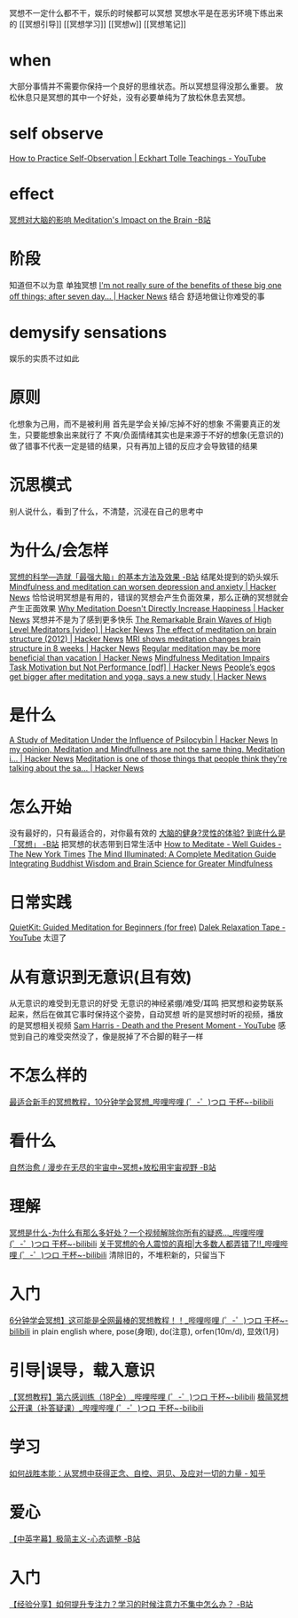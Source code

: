 冥想不一定什么都不干，娱乐的时候都可以冥想
冥想水平是在恶劣环境下练出来的
[[冥想引导]]
[[冥想学习]]
[[冥想w]]
[[冥想笔记]]
# when
大部分事情并不需要你保持一个良好的思维状态。所以冥想显得没那么重要。
放松休息只是冥想的其中一个好处，没有必要单纯为了放松休息去冥想。

# self observe
[How to Practice Self-Observation | Eckhart Tolle Teachings - YouTube](https://www.youtube.com/watch?v=UT3s-pgaEvY)
# effect
[冥想对大脑的影响 Meditation's Impact on the Brain -B站](https://www.bilibili.com/video/BV1ah411f7Sc/)

# 阶段
知道但不以为意
单独冥想
	[I'm not really sure of the benefits of these big one off things; after seven day... | Hacker News](https://news.ycombinator.com/item?id=1471758)
结合
舒适地做让你难受的事
# demysify sensations
娱乐的实质不过如此

# 原则
化想象为己用，而不是被利用
首先是学会关掉/忘掉不好的想象
不需要真正的发生，只要能想象出来就行了
不爽/负面情绪其实也是来源于不好的想象(无意识的)
做了错事不代表一定是错的结果，只有再加上错的反应才会导致错的结果

# 沉思模式
别人说什么，看到了什么，不清楚，沉浸在自己的思考中
# 为什么/会怎样
[冥想的科学—造就「最强大脑」的基本方法及效果 -B站](https://www.bilibili.com/video/BV1F7411B7ut)
	结尾处提到的奶头娱乐
[Mindfulness and meditation can worsen depression and anxiety | Hacker News](https://news.ycombinator.com/item?id=24185710)
	恰恰说明冥想是有用的，错误的冥想会产生负面效果，那么正确的冥想就会产生正面效果
[Why Meditation Doesn't Directly Increase Happiness | Hacker News](https://news.ycombinator.com/item?id=4163124)
	冥想并不是为了感到更多快乐
[The Remarkable Brain Waves of High Level Meditators [video] | Hacker News](https://news.ycombinator.com/item?id=18480067)
[The effect of meditation on brain structure (2012) | Hacker News](https://news.ycombinator.com/item?id=21036927)
	[MRI shows meditation changes brain structure in 8 weeks | Hacker News](https://news.ycombinator.com/item?id=2130351)
[Regular meditation may be more beneficial than vacation | Hacker News](https://news.ycombinator.com/item?id=12869443)
[Mindfulness Meditation Impairs Task Motivation but Not Performance [pdf] | Hacker News](https://news.ycombinator.com/item?id=17342639)
[People’s egos get bigger after meditation and yoga, says a new study | Hacker News](https://news.ycombinator.com/item?id=17356868)

# 是什么
[A Study of Meditation Under the Influence of Psilocybin | Hacker News](https://news.ycombinator.com/item?id=21465918)
[In my opinion, Meditation and Mindfullness are not the same thing. Meditation i... | Hacker News](https://news.ycombinator.com/item?id=4646850)
[Meditation is one of those things that people think they're talking about the sa... | Hacker News](https://news.ycombinator.com/item?id=9581105)

# 怎么开始
没有最好的，只有最适合的，对你最有效的
[大脑的健身?灵性的体验? 到底什么是「冥想」 -B站](https://www.bilibili.com/video/BV1WK4y1n7se)
	把冥想的状态带到日常生活中
[How to Meditate - Well Guides - The New York Times](https://www.nytimes.com/guides/well/how-to-meditate)
[The Mind Illuminated: A Complete Meditation Guide Integrating Buddhist Wisdom and Brain Science for Greater Mindfulness](https://www.amazon.com/dp/1501156985)

# 日常实践
[QuietKit: Guided Meditation for Beginners (for free)](https://quietkit.com/)
[Dalek Relaxation Tape - YouTube](https://www.youtube.com/watch?v=e59guruVL4o)
	太逗了
# 从有意识到无意识(且有效)
从无意识的难受到无意识的好受
无意识的神经紧绷/难受/耳鸣
把冥想和姿势联系起来，然后在做其它事时保持这个姿势，自动冥想
听的是冥想时听的视频，播放的是冥想相关视频
	[Sam Harris - Death and the Present Moment - YouTube](https://www.youtube.com/watch?v=ITTxTCz4Ums)
感觉到自己的难受突然没了，像是脱掉了不合脚的鞋子一样

# 不怎么样的
[最适合新手的冥想教程，10分钟学会冥想_哔哩哔哩 (゜-゜)つロ 干杯~-bilibili](https://www.bilibili.com/video/BV1rk4y167iW)
# 看什么
[自然治愈 / 漫步在无尽的宇宙中~冥想+放松用宇宙视野 -B站](https://www.bilibili.com/video/BV1eJ411t7Yf)

# 理解
[冥想是什么-为什么有那么多好处？一个视频解除你所有的疑惑..._哔哩哔哩 (゜-゜)つロ 干杯~-bilibili](https://www.bilibili.com/video/BV1R7411E7KS?from=search&seid=4734152124800707687)
[关于冥想的令人震惊的真相|大多数人都弄错了!!_哔哩哔哩 (゜-゜)つロ 干杯~-bilibili](https://www.bilibili.com/video/BV1Cb411h7Nn?from=search&seid=4734152124800707687)
	清除旧的，不堆积新的，只留当下
# 入门
[6分钟学会冥想】这可能是全网最棒的冥想教程！！_哔哩哔哩 (゜-゜)つロ 干杯~-bilibili](https://www.bilibili.com/video/BV1eJ41197y8?from=search&seid=4734152124800707687)
	in plain english
	where, pose(身眼), do(注意), orfen(10m/d), 显效(1月)
# 引导|误导，载入意识
[【冥想教程】第六感训练（18P全）_哔哩哔哩 (゜-゜)つロ 干杯~-bilibili](https://www.bilibili.com/video/BV1Yx411x7gZ?from=search&seid=4734152124800707687)
[极简冥想公开课（补答疑课）_哔哩哔哩 (゜-゜)つロ 干杯~-bilibili](https://www.bilibili.com/video/BV1d4411N7gm?p=3)
# 学习
[如何战胜本能：从冥想中获得正念、自控、洞见、及应对一切的力量 - 知乎](https://zhuanlan.zhihu.com/p/147483489)
# 爱心
[【中英字幕】极简主义-心态调整 -B站](https://www.bilibili.com/video/BV1tt4y117UD)
# 入门
[【经验分享】如何提升专注力？学习的时候注意力不集中怎么办？ -B站](https://www.bilibili.com/video/BV1Ma4y147zi)
